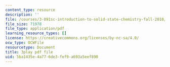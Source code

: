 ```yaml
---
content_type: resource
description: ''
file: /courses/3-091sc-introduction-to-solid-state-chemistry-fall-2010/5ba1435e4a776de3fef9a693a5eef890_KlI1duF4K9o.pdf
file_size: 71978
file_type: application/pdf
learning_resource_types: []
license: https://creativecommons.org/licenses/by-nc-sa/4.0/
ocw_type: OCWFile
resourcetype: Document
title: 3play pdf file
uid: 5ba1435e-4a77-6de3-fef9-a693a5eef890
---
```

